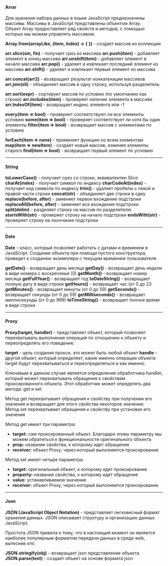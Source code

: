 #### Arrar

Для хранения набора данных в языке JavaScript предназначены массивы. Массивы в JavaScript представлены объектом Array. Объект Array предоставляет ряд свойств и методов, с помощью которых мы можем управлять массивом.

**Array.from(arrayLike, (item, index) -> {  })** - создает массив из коллекции

**arr.slice(sin, fin)** - получает срез из массива
**arr.push(item)** - добавляет элемент в конец массива
**arr.unshift(item)** - добавляет элемент в начало массива
**arr.pop()** - удаляет и извлекает последний элемент из массива
**arr.shift()** - удаляет и извлекает первый элемент из массива

**arr.concat(arr2)** - возвращает результат конкатенации массивов
**arr.join(sli)** - объединяет массив в одну строку, используя разделитель

**arr.sort(expr)** - сортирует массив по условию (по умолчанию как строки)
**arr.includes(item)** - проверяет наличие элемента в массиве
**arr.IndexOf(item)** - возвращает индекс элемента или -1

**every(item => bool)** - проверяет соответствуют ли все элементы условию
**some(item => bool)** - проверяет соответствует ли хотя бы один элементы
**filter(item => bool)** - возвращает массив с элементами по условию

**forEach(item => none)** - применяет функцию ко всем элементам
**map(item => newItem)** - создает новый массив, изменяя элементы старого
**find(item => bool)** - возвращает первый элемент по условию

---
#### String

**toLowerCase()** - получает срез со строки, эквивалентен Slice
**charAt(index)** - получает символ по индексу
**charCodeAt(index)** - получает код символа по индексу
**trim()** - удаляет пробелы с левой и правой части строки
**concat(str)** - объединяет две строки в одну
**replace(before, after)** - заменяет первое вхождение подстроки
**replaceAll(before, after)** - заменяет все вхождения подстроки
**split(delim)** - разделяет строку на массив по разделителю
**startsWith(str)** - проверяет строку на начало подстроки
**endsWith(str)** - проверяет строку на окончание подстроки

---
#### Date

**Date** - класс, который позволяет работать с датами и временем в JavaScript. Создание объекта при помощи пустого конструктора, приведет к созданию экземпляра с текущим временем пользователя.

**getDate()** - возвращает день месяца
**getDay()** - возвращает день недели в виде номера с воскресенья (0)
**getMonth()** - возвращает номер месяца 
**getFullYear()** - возвращает год
**toDateString()** - возвращает полную дату в виде строки
**getHours()** - возвращает час (от 0 до 23
**getMinutes()** - возвращает минуты (от 0 до 59)
**getSeconds()** - возвращает секунды (от 0 до 59)
**getMilliseconds()** - возвращает миллисекунды (от 0 до 999)
**toTimeString()** - возвращает полное время в виде строки

---
#### Proxy

**Proxy(target, handler)** - представляет объект, который позволяет перехватывать выполнение операций по отношению к объекту и переопределять его поведение.

**target** - цель создания прокси, это может быть любой объект
**handle** - другой объект, который определяет, какие именно операции объекта target будут перехватываться и переопределяться и как именно.

Ключевым в данном случае является определение обработчика handler, который может перехватывать обращения к свойствам проксированного объекта. Этот обработчик может определять два метода: get и set.

Метод get перехватывает обращения к свойству при получении его значения и возвращает для этого свойства некоторое значение. Метод set перехватывает обращения к свойству при установке его значения

Метод get имеет три параметра:

- **target:** сам проксированный объект. Благодаря этому параметру мы можем обратиться к функциональности оригинального объекта
- **prop:** название свойства, к которому идет обращение
- **receiver:** объект Proxy, через который выполняется проксирование

Метод set имеет четыре параметра:

- **target:** оригинальный объект, к которому идет проксирование
- **property:** название свойства, к которому идет обращение
- **value:** устанавливаемое значение
- **receiver:** объект Proxy, через который выполняется проксирование

---
#### Json

**JSON (JavaScript Object Notation)** - представляет легковесный формат хранения данных. JSON описывает структуру и организацию данных JavaScript. 

Простота JSON привела к тому, что в настоящий момент он является наиболее популярным форматом передачи данных в среде web, вытеснив xml.

**JSON.stringify(obj)** - возвращает json представление объекта
**JSON.parse(text)** - создает объект на основе формата json